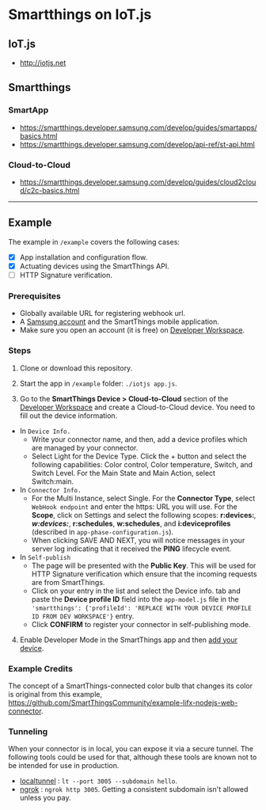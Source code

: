 # Smartthings on IoT.js

## IoT.js

- http://iotjs.net

## Smartthings

### SmartApp
- https://smartthings.developer.samsung.com/develop/guides/smartapps/basics.html
- https://smartthings.developer.samsung.com/develop/api-ref/st-api.html

### Cloud-to-Cloud
- https://smartthings.developer.samsung.com/develop/guides/cloud2cloud/c2c-basics.html

---

## Example

The example in `/example` covers the following cases:

- [x] App installation and configuration flow.
- [x] Actuating devices using the SmartThings API.
- [ ] HTTP Signature verification.

### Prerequisites

- Globally available URL for registering webhook url.
- A [Samsung account](https://account.samsung.com/membership/index.do) and the SmartThings mobile application.
- Make sure you open an account (it is free) on [Developer Workspace](https://devworkspace.developer.samsung.com/smartthingsconsole/iotweb/site/index.html#/home).

### Steps

1. Clone or download this repository.

2. Start the app in `/example` folder: `./iotjs app.js`.

3. Go to the **SmartThings Device > Cloud-to-Cloud** section of the [Developer Workspace](https://devworkspace.developer.samsung.com/smartthingsconsole/iotweb/site/index.html#/main) and create a Cloud-to-Cloud device. You need to fill out the device information.
  - In `Device Info.`
    - Write your connector name, and then, add a device profiles which are managed by your connector.
    - Select Light for the Device Type. Click the + button and select the following capabilities: Color control, Color temperature, Switch, and Switch Level. For the Main State and Main Action, select Switch:main.
  - In `Connector Info.`
    - For the Multi Instance, select Single. For the **Connector Type**, select `WebHook endpoint` and enter the https: URL you will use. For the **Scope**, click on Settings and select the following scopes: **r:devices:***, **w:devices:***, **r:schedules**, **w:schedules**, and **i:deviceprofiles** (described in `app-phase-configuration.js`).
    - When clicking SAVE AND NEXT, you will notice messages in your server log indicating that it received the **PING** lifecycle event.
  - In `Self-publish`
    - The page will be presented with the **Public Key**. This will be used for HTTP Signature verification which ensure that the incoming requests are from SmartThings.
    - Click on your entry in the list and select the Device info. tab and paste the **Device profile ID** field into the `app-model.js` file in the `'smartthings': {'profileId': 'REPLACE WITH YOUR DEVICE PROFILE ID FROM DEV WORKSPACE'}` entry.
    - Click **CONFIRM** to register your connector in self-publishing mode.

4. Enable Developer Mode in the SmartThings app and then [add your device](https://smartthings.developer.samsung.com/develop/guides/testing/developer-mode.html#Enable-Developer-Mode).

### Example Credits

The concept of a SmartThings-connected color bulb that changes its color is original from this example, https://github.com/SmartThingsCommunity/example-lifx-nodejs-web-connector.

### Tunneling

When your connector is in local, you can expose it via a secure tunnel. The following tools could be used for that, although these tools are known not to be intended for use in production.

  - [localtunnel](https://localtunnel.github.io/www/) : `lt --port 3005 --subdomain hello`.
  - [ngrok](https://ngrok.com/) : `ngrok http 3005`. Getting a consistent subdomain isn't allowed unless you pay.
